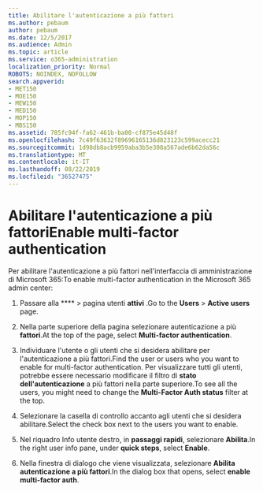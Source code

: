 ```yaml
---
title: Abilitare l'autenticazione a più fattori
ms.author: pebaum
author: pebaum
ms.date: 12/5/2017
ms.audience: Admin
ms.topic: article
ms.service: o365-administration
localization_priority: Normal
ROBOTS: NOINDEX, NOFOLLOW
search.appverid:
- MET150
- MOE150
- MEW150
- MED150
- MOP150
- MBS150
ms.assetid: 785fc94f-fa62-461b-ba00-cf875e45d48f
ms.openlocfilehash: 7c49f63632f89696165136d823123c599acecc21
ms.sourcegitcommit: 1d98db8acb9959aba3b5e308a567ade6b62da56c
ms.translationtype: MT
ms.contentlocale: it-IT
ms.lasthandoff: 08/22/2019
ms.locfileid: "36527475"
---
```

# <a name="enable-multi-factor-authentication"></a><span data-ttu-id="a90cd-102">Abilitare l'autenticazione a più fattori</span><span class="sxs-lookup"><span data-stu-id="a90cd-102">Enable multi-factor authentication</span></span>

<span data-ttu-id="a90cd-103">Per abilitare l'autenticazione a più fattori nell'interfaccia di amministrazione di Microsoft 365:</span><span class="sxs-lookup"><span data-stu-id="a90cd-103">To enable multi-factor authentication in the Microsoft 365 admin center:</span></span>

1. <span data-ttu-id="a90cd-104">Passare alla \*\*\*\* \> pagina utenti **attivi** .</span><span class="sxs-lookup"><span data-stu-id="a90cd-104">Go to the **Users** \> **Active users** page.</span></span>
    
2. <span data-ttu-id="a90cd-105">Nella parte superiore della pagina selezionare autenticazione a più **fattori**.</span><span class="sxs-lookup"><span data-stu-id="a90cd-105">At the top of the page, select **Multi-factor authentication**.</span></span> 
    
3. <span data-ttu-id="a90cd-106">Individuare l'utente o gli utenti che si desidera abilitare per l'autenticazione a più fattori.</span><span class="sxs-lookup"><span data-stu-id="a90cd-106">Find the user or users who you want to enable for multi-factor authentication.</span></span> <span data-ttu-id="a90cd-107">Per visualizzare tutti gli utenti, potrebbe essere necessario modificare il filtro di **stato dell'autenticazione** a più fattori nella parte superiore.</span><span class="sxs-lookup"><span data-stu-id="a90cd-107">To see all the users, you might need to change the **Multi-Factor Auth status** filter at the top.</span></span>
    
4. <span data-ttu-id="a90cd-108">Selezionare la casella di controllo accanto agli utenti che si desidera abilitare.</span><span class="sxs-lookup"><span data-stu-id="a90cd-108">Select the check box next to the users you want to enable.</span></span>
    
5.  <span data-ttu-id="a90cd-109">Nel riquadro Info utente destro, in **passaggi rapidi**, selezionare **Abilita**.</span><span class="sxs-lookup"><span data-stu-id="a90cd-109">In the right user info pane, under **quick steps**, select **Enable**.</span></span> 
    
6. <span data-ttu-id="a90cd-110">Nella finestra di dialogo che viene visualizzata, selezionare **Abilita autenticazione a più fattori**.</span><span class="sxs-lookup"><span data-stu-id="a90cd-110">In the dialog box that opens, select **enable multi-factor auth**.</span></span> 
    

